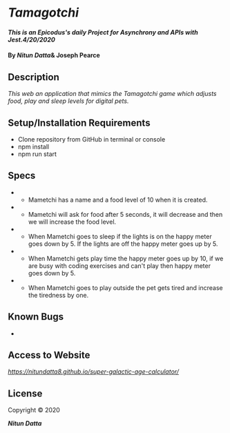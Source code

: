 # _Tamagotchi_

#### _This is an Epicodus's daily Project for Asynchrony and APIs with Jest.4/20/2020_

#### By _**Nitun Datta**_& **Joseph Pearce**

## Description

_This web an application that mimics the Tamagotchi game which adjusts food, play and sleep levels for digital pets._

## Setup/Installation Requirements

* Clone repository from GitHub in terminal or console
* npm install
* npm run start


## Specs

* - Mametchi has a name and a food level of 10 when it is created.
* - Mametchi will ask for food after 5 seconds, it will decrease and then we will increase the food level. 
* - When Mametchi goes to sleep if the lights is on the happy meter goes down by 5.  If the lights are off the happy meter goes up by 5. 
* - When Mametchi gets play time the happy meter goes up by 10, if we are busy with coding exercises and can't play then happy meter goes down by 5. 
* - When Mametchi goes to play outside the pet gets tired and increase the tiredness by one. 


## Known Bugs
- 


## Access to Website

_https://nitundatta8.github.io/super-galactic-age-calculator/_

## License

Copyright © 2020

**_Nitun Datta_**
